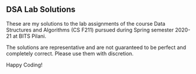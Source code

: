 ## DSA Lab Solutions
These are my solutions to the lab assignments of the course Data Structures and Algorithms (CS F211)
pursued during Spring semester 2020-21 at BITS Pilani.


The solutions are representative and are not guaranteed to be perfect and completely correct. Please
use them with discretion.


Happy Coding! 